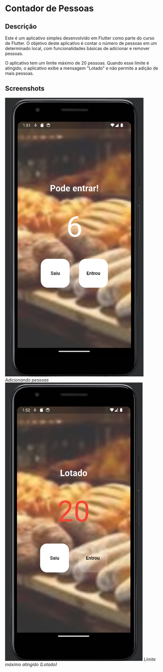 # Contador de Pessoas

## Descrição
Este é um aplicativo simples desenvolvido em Flutter como parte do curso de Flutter. O objetivo deste aplicativo é contar o número de pessoas em um determinado local, com funcionalidades básicas de adicionar e remover pessoas.

O aplicativo tem um limite máximo de 20 pessoas. Quando esse limite é atingido, o aplicativo exibe a mensagem "Lotado" e não permite a adição de mais pessoas.

## Screenshots
![ContadorDePessoas1.png](assets%2Fimages%2FContadorDePessoas1.png)
*Adicionando pessoas*
![ContadorDePessoas2.png](assets%2Fimages%2FContadorDePessoas2.png)
*Limite máximo atingido (Lotado)*


